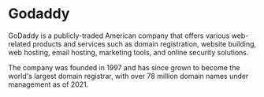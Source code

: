 # Godaddy

GoDaddy is a publicly-traded American company that offers various web-related products and services such as domain registration, website building, web hosting, email hosting, marketing tools, and online security solutions.

The company was founded in 1997 and has since grown to become the world's largest domain registrar, with over 78 million domain names under management as of 2021.
